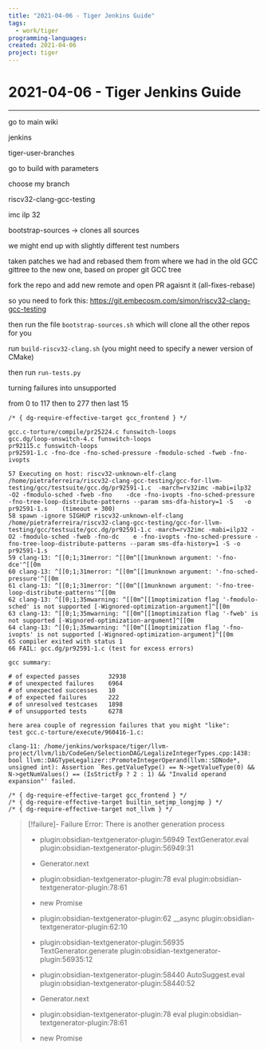 ```yaml
---
title: "2021-04-06 - Tiger Jenkins Guide"
tags:
  - work/tiger
programming-languages:
created: 2021-04-06
project: tiger
---
```

# 2021-04-06 - Tiger Jenkins Guide
---
go to main wiki

jenkins

tiger-user-branches

go to build with parameters

choose my branch

riscv32-clang-gcc-testing

imc ilp 32

bootstrap-sources -> clones all sources

we might end up with slightly different test numbers

taken patches we had and rebased them from where we had in the old GCC gittree to the new one, based on proper git GCC tree

fork the repo and add new remote and open PR agaisnt it (all-fixes-rebase)

so you need to fork this: https://git.embecosm.com/simon/riscv32-clang-gcc-testing

then run the file `bootstrap-sources.sh` which will clone all the other repos for you

run `build-riscv32-clang.sh` (you might need to specify a newer version of CMake)

then run `run-tests.py`

turning failures into unsupported

from 0 to 117 then to 277 then last 15

```
/* { dg-require-effective-target gcc_frontend } */

gcc.c-torture/compile/pr25224.c funswitch-loops
gcc.dg/loop-unswitch-4.c funswitch-loops
pr92115.c funswitch-loops
pr92591-1.c -fno-dce -fno-sched-pressure -fmodulo-sched -fweb -fno-ivopts

57 Executing on host: riscv32-unknown-elf-clang /home/pietraferreira/riscv32-clang-gcc-testing/gcc-for-llvm-testing/gcc/testsuite/gcc.dg/pr92591-1.c  -march=rv32imc -mabi=ilp32     -O2 -fmodulo-sched -fweb -fno    -dce -fno-ivopts -fno-sched-pressure -fno-tree-loop-distribute-patterns --param sms-dfa-history=1 -S   -o pr92591-1.s    (timeout = 300)
58 spawn -ignore SIGHUP riscv32-unknown-elf-clang /home/pietraferreira/riscv32-clang-gcc-testing/gcc-for-llvm-testing/gcc/testsuite/gcc.dg/pr92591-1.c -march=rv32imc -mabi=ilp32 -O2 -fmodulo-sched -fweb -fno-dc    e -fno-ivopts -fno-sched-pressure -fno-tree-loop-distribute-patterns --param sms-dfa-history=1 -S -o pr92591-1.s
59 clang-13: ^[[0;1;31merror: ^[[0m^[[1munknown argument: '-fno-dce'^[[0m
60 clang-13: ^[[0;1;31merror: ^[[0m^[[1munknown argument: '-fno-sched-pressure'^[[0m
61 clang-13: ^[[0;1;31merror: ^[[0m^[[1munknown argument: '-fno-tree-loop-distribute-patterns'^[[0m
62 clang-13: ^[[0;1;35mwarning: ^[[0m^[[1moptimization flag '-fmodulo-sched' is not supported [-Wignored-optimization-argument]^[[0m
63 clang-13: ^[[0;1;35mwarning: ^[[0m^[[1moptimization flag '-fweb' is not supported [-Wignored-optimization-argument]^[[0m
64 clang-13: ^[[0;1;35mwarning: ^[[0m^[[1moptimization flag '-fno-ivopts' is not supported [-Wignored-optimization-argument]^[[0m
65 compiler exited with status 1
66 FAIL: gcc.dg/pr92591-1.c (test for excess errors)

gcc summary:

# of expected passes		32938
# of unexpected failures	6964
# of unexpected successes	10
# of expected failures		222
# of unresolved testcases	1898
# of unsupported tests		6278

here area couple of regression failures that you might "like":
test gcc.c-torture/execute/960416-1.c:

clang-11: /home/jenkins/workspace/tiger/llvm-project/llvm/lib/CodeGen/SelectionDAG/LegalizeIntegerTypes.cpp:1438: bool llvm::DAGTypeLegalizer::PromoteIntegerOperand(llvm::SDNode*, unsigned int): Assertion `Res.getValueType() == N->getValueType(0) && N->getNumValues() == (IsStrictFp ? 2 : 1) && "Invalid operand expansion"' failed.

/* { dg-require-effective-target gcc_frontend } */
/* { dg-require-effective-target builtin_setjmp_longjmp } */
/* { dg-require-effective-target not_llvm } */
```
> [!failure]- Failure 
>   Error: There is another generation process
>   
>   - plugin:obsidian-textgenerator-plugin:56949 TextGenerator.eval
>     plugin:obsidian-textgenerator-plugin:56949:31
>   
>   - Generator.next
>   
>   - plugin:obsidian-textgenerator-plugin:78 eval
>     plugin:obsidian-textgenerator-plugin:78:61
>   
>   - new Promise
>   
>   - plugin:obsidian-textgenerator-plugin:62 __async
>     plugin:obsidian-textgenerator-plugin:62:10
>   
>   - plugin:obsidian-textgenerator-plugin:56935 TextGenerator.generate
>     plugin:obsidian-textgenerator-plugin:56935:12
>   
>   - plugin:obsidian-textgenerator-plugin:58440 AutoSuggest.eval
>     plugin:obsidian-textgenerator-plugin:58440:52
>   
>   - Generator.next
>   
>   - plugin:obsidian-textgenerator-plugin:78 eval
>     plugin:obsidian-textgenerator-plugin:78:61
>   
>   - new Promise
>   
>  
